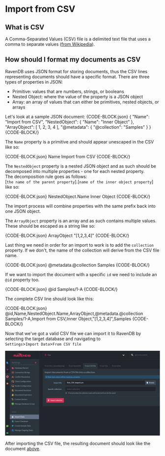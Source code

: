 ﻿# Import from CSV

## What is CSV

A Comma-Separated Values (CSV) file is a delimited text file that uses a comma to separate values ([from Wikipedia](https://en.wikipedia.org/wiki/Comma-separated_values)).  

## How should I format my documents as CSV

RavenDB uses JSON format for storing documents, thus the CSV lines representing documents should have a specific format. 
There are three types of properties in JSON: 

- Primitive: values that are numbers, strings, or booleans  
- Nested Object: where the value of the property is a JSON object  
- Array: an array of values that can either be primitives, nested objects, or arrays  

Let's look at a sample JSON document:
{CODE-BLOCK:json}
{
    "Name": "Import from CSV",
    "NestedObject": {
        "Name": "Inner Object"
    },
    "ArrayObject": [
        1,
        2,
        3,
        4
    ],
    "@metadata": {
        "@collection": "Samples"
    }
}
{CODE-BLOCK/}

The `Name` property is a primitive and should appear unescaped in the CSV like so: 

{CODE-BLOCK:json}
Name
Import from CSV
{CODE-BLOCK/}

The `NestedObject` property is a nested JSON object and as such should be decomposed into multiple properties - one for each nested property.  
The decomposition rule goes as follows:  
[`the name of the parent property`].[`name of the inner object property`]  
like so:  

{CODE-BLOCK:json}
NestedObject.Name
Inner Object
{CODE-BLOCK/}

The import process will combine properties with the same prefix back into one JSON object.  

The `ArrayObject` property is an array and as such contains multiple values. These should be escaped as a string like so:  

{CODE-BLOCK:json}
ArrayObject
"[1,2,3,4]"
{CODE-BLOCK/}

Last thing we need in order for an import to work is to add the `collection` property. If we don't, the name of the collection will derive from the CSV file name.

{CODE-BLOCK:json}
@metadata.@collection
Samples
{CODE-BLOCK/}

If we want to import the document with a specific `id` we need to include an `@id` property too. 

{CODE-BLOCK:json}
@id
Samples/1-A
{CODE-BLOCK/} 

The complete CSV line should look like this:  

{CODE-BLOCK:json}
@id,Name,NestedObject.Name,ArrayObject,@metadata.@collection
Samples/1-A,Import from CSV,Inner Object,"[1,2,3,4]",Samples
{CODE-BLOCK/} 

Now that we've got a valid CSV file we can import it to RavenDB by selecting the target database and navigating to  
`Settings`>`Import Data`>`From CSV file`  

![Figure 1. Import CSV file](images/csv-import.JPG "Import CSV file")

After importing the CSV file, the resulting document should look like the document 
[above](../../../../studio/database/tasks/import-data/import-from-csv#how-should-i-format-my-documents-as-csv).  
